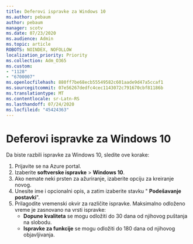 ```yaml
---
title: Deferovi ispravke za Windows 10
ms.author: pebaum
author: pebaum
manager: scotv
ms.date: 07/23/2020
ms.audience: Admin
ms.topic: article
ROBOTS: NOINDEX, NOFOLLOW
localization_priority: Priority
ms.collection: Adm_O365
ms.custom:
- "1128"
- "6700007"
ms.openlocfilehash: 880ff7be68ecb55549582c601aade9d47a5ccaf1
ms.sourcegitcommit: 07e56267dedfc4cec1143072c791670cbf81186b
ms.translationtype: MT
ms.contentlocale: sr-Latn-RS
ms.lasthandoff: 07/24/2020
ms.locfileid: "45424363"
---
```

# <a name="defer-windows-10-updates"></a>Deferovi ispravke za Windows 10

Da biste razbili ispravke za Windows 10, sledite ove korake:

1. Prijavite se na Azure portal.
2. Izaberite **softverske ispravke**   >   **Windows 10**.
3. Ako nemate neki prsten za ažuriranje, izaberite opciju za kreiranje novog.
4. Unesite ime i opcionalni opis, a zatim izaberite stavku " **Podešavanje postavki**".
5. Prilagodite vremenski okvir za različite ispravke. Maksimalno odloženo vreme je zasnovano na vrsti ispravke:
    - **Dopune kvaliteta** se mogu odložiti do 30 dana od njihovog puštanja na slobodu.
    - **Ispravke za funkcije** se mogu odložiti do 180 dana od njihovog objavljivanja.
